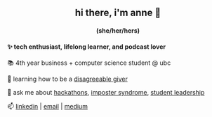 <h2 align="center"> hi there, i'm anne 👋 </h3>
<h4 align="center"> (she/her/hers) </h5>

#### ✨ tech enthusiast, lifelong learner, and podcast lover

📚 4th year business + computer science student @ ubc

🌱 learning how to be a [disagreeable giver](https://www.ted.com/talks/adam_grant_are_you_a_giver_or_a_taker)

💬 ask me about [hackathons](nwplus.io), [imposter syndrome](https://docs.google.com/presentation/d/1_HxOfAzL44ze9wOAFN8JcJaPgVmpGU8E1rt-OSADn5Y/edit?usp=sharing), [student leadership](https://medium.com/nwplusubc/people-success-hackathon-success-2a1a3a5c466a)

📫 [linkedin](https://www.linkedin.com/in/anneguo3/) | [email](mailto:anneguo3@gmail.com) | [medium](https://medium.com/@anneguo3)
